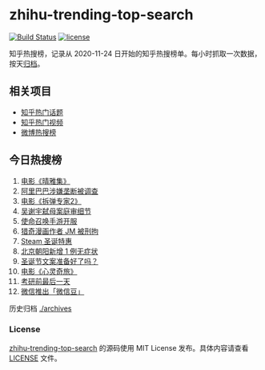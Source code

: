 # zhihu-trending-top-search

[![Build Status](https://github.com/justjavac/zhihu-trending-top-search/workflows/ci/badge.svg?branch=main)](https://github.com/justjavac/zhihu-trending-top-search/actions)
[![license](https://img.shields.io/github/license/justjavac/zhihu-trending-top-search)](https://github.com/justjavac/zhihu-trending-top-search/blob/main/LICENSE)

知乎热搜榜，记录从 2020-11-24 日开始的知乎热搜榜单。每小时抓取一次数据，按天[归档](./archives)。

## 相关项目

- [知乎热门话题](https://github.com/justjavac/zhihu-trending-hot-questions)
- [知乎热门视频](https://github.com/justjavac/zhihu-trending-hot-video)
- [微博热搜榜](https://github.com/justjavac/weibo-trending-hot-search)

## 今日热搜榜

<!-- BEGIN -->
<!-- 最后更新时间 Sat Dec 26 2020 07:11:44 GMT+0800 (CST) -->
1. [电影《晴雅集》](https://www.zhihu.com/search?q=晴雅集)
1. [阿里巴巴涉嫌垄断被调查](https://www.zhihu.com/search?q=阿里巴巴)
1. [电影《拆弹专家2》](https://www.zhihu.com/search?q=拆弹专家2)
1. [吴谢宇弑母案庭审细节](https://www.zhihu.com/search?q=北大吴谢宇)
1. [使命召唤手游开服](https://www.zhihu.com/search?q=使命召唤手游)
1. [猎奇漫画作者 JM 被刑拘](https://www.zhihu.com/search?q=jm帝国漫画)
1. [Steam 圣诞特惠](https://www.zhihu.com/search?q=steam)
1. [北京朝阳新增 1 例无症状](https://www.zhihu.com/search?q=北京疫情)
1. [圣诞节文案准备好了吗？](https://www.zhihu.com/search?q=圣诞节祝福)
1. [电影《心灵奇旅》](https://www.zhihu.com/search?q=心灵奇旅)
1. [考研前最后一天](https://www.zhihu.com/search?q=考研最后一天)
1. [微信推出「微信豆」](https://www.zhihu.com/search?q=微信豆)
<!-- END -->

历史归档 [./archives](./archives)

### License

[zhihu-trending-top-search](https://github.com/justjavac/zhihu-trending-top-search) 的源码使用 MIT License 发布。具体内容请查看 [LICENSE](./LICENSE) 文件。
